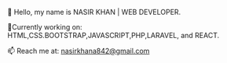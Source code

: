  👋 Hello, my name is NASIR KHAN | WEB DEVELOPER.

 🌱Currently working on: HTML,CSS.BOOTSTRAP,JAVASCRIPT,PHP,LARAVEL, and REACT.
 
 📫 Reach me at: nasirkhana842@gmail.com
 

<!---
nasirkhan7/nasirkhan7 is a ✨ special ✨ repository because its `README.md` (this file) appears on your GitHub profile.
You can click the Preview link to take a look at your changes.
--->

